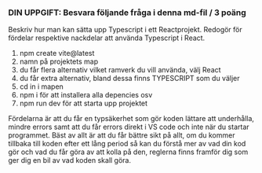 ### DIN UPPGIFT: Besvara följande fråga i denna md-fil / 3 poäng

Beskriv hur man kan sätta upp Typescript i ett Reactprojekt. Redogör för fördelar respektive nackdelar att använda Typescript i React.

1. npm create vite@latest
2. namn på projektets map
3. du får flera alternativ vilket ramverk du vill använda, välj React
4. du får extra alternativ, bland dessa finns TYPESCRIPT som du väljer
5. cd in i mapen
6. npm i för att installera alla depencies osv
7. npm run dev för att starta upp projektet

Fördelarna är att du får en typsäkerhet som gör koden lättare att underhålla, mindre errors samt att du får errors direkt i VS code och inte när du startar programmet. Bäst av allt är att du får bättre sikt på allt, om du kommer tillbaka till koden efter ett lång period så kan du förstå mer av vad din kod gör och vad du får göra av att kolla på den, reglerna finns framför dig som ger dig en bil av vad koden skall göra.
